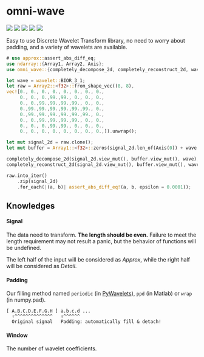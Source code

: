 # omni-wave

[![](https://img.shields.io/crates/v/omni-wave)](https://crates.io/crates/omni-wave)
[![](https://img.shields.io/crates/d/omni-wave)](https://crates.io/crates/omni-wave)
[![](https://img.shields.io/crates/l/omni-wave)](#)
[![](https://img.shields.io/docsrs/omni-wave)](https://docs.rs/omni-wave)
[![](https://img.shields.io/github/stars/eternal-io/omni-wave?style=social)](https://github.com/eternal-io/omni-wave)

Easy to use Discrete Wavelet Transform library, no need to worry about padding, and a variety of wavelets are available.

``` rust
# use approx::assert_abs_diff_eq;
use ndarray::{Array1, Array2, Axis};
use omni_wave::{completely_decompose_2d, completely_reconstruct_2d, wavelet};

let wave = wavelet::BIOR_3_1;
let raw = Array2::<f32>::from_shape_vec((8, 8),
vec![0., 0., 0., 0., 0., 0., 0., 0.,
     0., 0., 0.,99.,99., 0., 0., 0.,
     0., 0.,99.,99.,99.,99., 0., 0.,
     0.,99.,99.,99.,99.,99.,99., 0.,
     0.,99.,99.,99.,99.,99.,99., 0.,
     0., 0.,99.,99.,99.,99., 0., 0.,
     0., 0., 0.,99.,99., 0., 0., 0.,
     0., 0., 0., 0., 0., 0., 0., 0.,]).unwrap();

let mut signal_2d = raw.clone();
let mut buffer = Array1::<f32>::zeros(signal_2d.len_of(Axis(0)) + wave.window_size() - 2);

completely_decompose_2d(signal_2d.view_mut(), buffer.view_mut(), wave);
completely_reconstruct_2d(signal_2d.view_mut(), buffer.view_mut(), wave);

raw.into_iter()
    .zip(signal_2d)
    .for_each(|(a, b)| assert_abs_diff_eq!(a, b, epsilon = 0.0001));
```

## Knowledges

#### Signal

The data need to transform. **The length should be even.**
Failure to meet the length requirement may not result a panic, but the behavior of functions will be undefined.

The left half of the input will be considered as *Approx*, while the right half will be considered as *Detail*.

#### Padding

Our filling method named `periodic` (in [PyWavelets](https://pywavelets.readthedocs.io/en/latest/ref/signal-extension-modes.html#naming-conventions)),
`ppd` (in Matlab) or `wrap` (in numpy.pad).

``` plaintext
[ A.B.C.D.E.F.G.H ] a.b.c.d ...
  ↑^^^^^^^^^^^^^^   ↑^^^^^^
  Original signal   Padding: automatically fill & detach!
```

#### Window

The number of wavelet coefficients.
